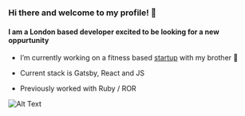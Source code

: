 ### Hi there and welcome to my profile!  👋
#### I am a London based developer excited to be looking for a new oppurtunity

* I’m currently working on a fitness based [startup](https://www.resistanceformula.com) with my brother 🏃

* Current stack is Gatsby, React and JS

* Previously worked with Ruby / ROR

![Alt Text](https://media.giphy.com/media/RBDXLadJCxs6A/giphy.gif)
